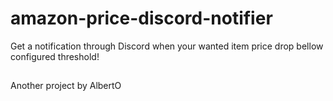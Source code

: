 # amazon-price-discord-notifier
Get a notification through Discord when your wanted item price drop bellow configured threshold!
##
Another project by AlbertO
